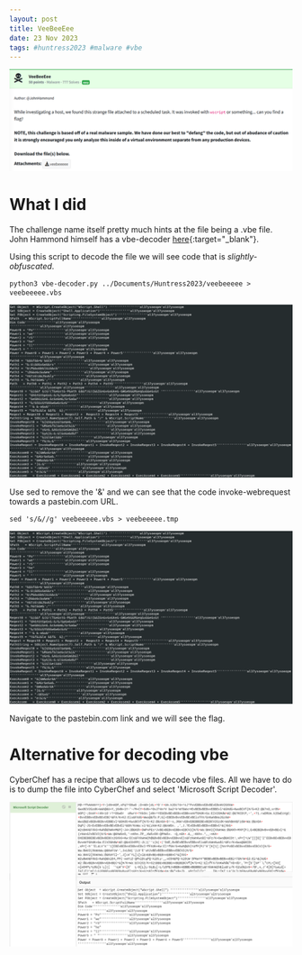 ```yaml
---
layout: post
title: VeeBeeEee
date: 23 Nov 2023
tags: #huntress2023 #malware #vbe
---
```


![Challenge Text for VeeBeeEee](/docs/assets/images/Huntress2023/VeeBeeEee/Challenge.png)

# What I did

The challenge name itself pretty much hints at the file being a .vbe file. John Hammond himself has a vbe-decoder [here](https://github.com/JohnHammond/vbe-decoder){:target="_blank"}.

Using this script to decode the file we will see code that is *slightly-obfuscated*.
```
python3 vbe-decoder.py ../Documents/Huntress2023/veebeeeee > veebeeeee.vbs
```
![Decoded vbs script](/docs/assets/images/Huntress2023/VeeBeeEee/decoded.png)

Use sed to remove the '&' and we can see that the code invoke-webrequest towards a pastebin.com URL.
```
sed 's/&//g' veebeeeee.vbs > veebeeeee.tmp
```
![Removed '&'](/docs/assets/images/Huntress2023/VeeBeeEee/decoded.png)


Navigate to the pastebin.com link and we will see the flag. 

# Alternative for decoding vbe

CyberChef has a recipe that allows us to decode vbe files. All we have to do is to dump the file into CyberChef and select 'Microsoft Script Decoder'.

![CyberChef Microsoft Script Decoder](/docs/assets/images/Huntress2023/VeeBeeEee/CyberChef.png)



